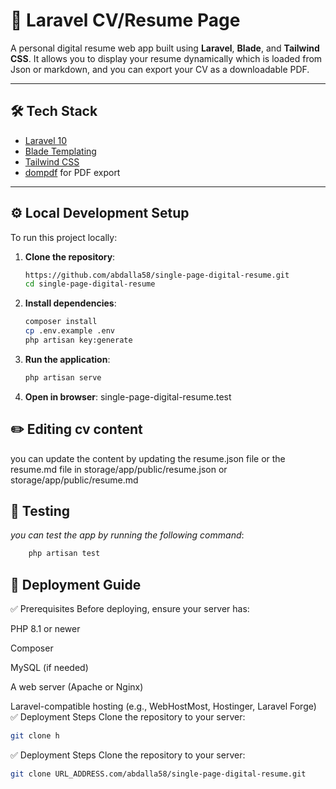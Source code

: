 # 🧾 Laravel CV/Resume Page

A personal digital resume web app built using **Laravel**, **Blade**, and **Tailwind CSS**. It allows you to display your resume dynamically which is loaded from Json or markdown, and you can export your CV as a downloadable PDF.

---

## 🛠️ Tech Stack

- [Laravel 10](https://laravel.com/)
- [Blade Templating](https://laravel.com/docs/blade)
- [Tailwind CSS](https://tailwindcss.com/)
- [dompdf](https://github.com/dompdf/dompdf) for PDF export

---

## ⚙️ Local Development Setup

To run this project locally:

1. **Clone the repository**:
   ```bash
   https://github.com/abdalla58/single-page-digital-resume.git
   cd single-page-digital-resume
2. **Install dependencies**:
    ```bash
   composer install
   cp .env.example .env
   php artisan key:generate
3. **Run the application**:
    ```bash   
    php artisan serve 
4. **Open in browser**:
single-page-digital-resume.test

## ✏️ Editing  cv content 
you can update the content by updating the resume.json file or the resume.md file in storage/app/public/resume.json or storage/app/public/resume.md

## 🧾 Testing
*you can test the app by running the following command*:
```bash   
    php artisan test
```

## 🚀 Deployment Guide
✅ Prerequisites
Before deploying, ensure your server has:

PHP 8.1 or newer

Composer

MySQL (if needed)

A web server (Apache or Nginx)

Laravel-compatible hosting (e.g., WebHostMost, Hostinger, Laravel Forge)
✅ Deployment Steps
Clone the repository to your server:
```bash
git clone h
```
✅ Deployment Steps
Clone the repository to your server:
```bash
git clone URL_ADDRESS.com/abdalla58/single-page-digital-resume.git
```
